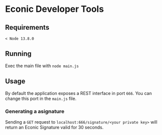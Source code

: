 # Econic Developer Tools

## Requirements

`< Node 13.8.0`

## Running

Exec the main file with `node main.js`

## Usage

By default the application exposes a REST interface in port `666`. 
You can change this port in the `main.js` file.

### Generating a asignature

Sending a `GET` request to `localhost:666/signature/<your private key>` will
return an Econic Signature valid for 30 seconds.
